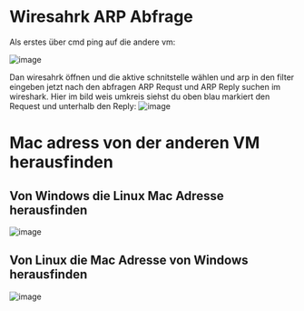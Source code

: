 # Wiresahrk ARP Abfrage

Als erstes über cmd ping auf die andere vm:

![image](https://github.com/user-attachments/assets/654e2e01-b99a-4ca3-9287-d2154323b5b4)


Dan wiresahrk öffnen und die aktive schnitstelle wählen und arp in den filter eingeben jetzt nach den abfragen ARP Requst und ARP Reply suchen im wireshark.
Hier im bild weis umkreis siehst du oben blau markiert den Request und unterhalb den Reply:
![image](https://github.com/user-attachments/assets/7d4e2abc-d5a9-4207-ae8f-fb8e9cef5826)




# Mac adress von der anderen VM herausfinden
## Von Windows die Linux Mac Adresse herausfinden
![image](https://github.com/user-attachments/assets/d7d7e4dd-21a1-44fb-8e4c-4030aa3ff096)

## Von Linux die Mac Adresse von Windows herausfinden
![image](https://github.com/user-attachments/assets/6a9f1c4c-ca9a-4d61-b840-a963af4d6315)
